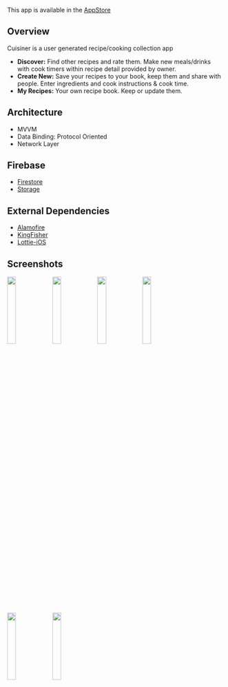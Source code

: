 
This app is available in the [AppStore](https://apps.apple.com/app/id1641238583)

## Overview
Cuisiner is a user generated recipe/cooking collection app

 - **Discover:** Find other recipes and rate them. Make new meals/drinks with cook timers within recipe detail provided by owner.
 - **Create New:** Save your recipes to your book, keep them and share with people. Enter ingredients and cook instructions & cook time.
 - **My Recipes:** Your own recipe book. Keep or update them.

 ## Architecture
 - MVVM
 - Data Binding: Protocol Oriented
 - Network Layer

## Firebase
- [Firestore](https://firebase.google.com/products/firestore/)
- [Storage](https://firebase.google.com/products/storage)

## External Dependencies
 - [Alamofire](https://github.com/Alamofire/Alamofire)
 - [KingFisher](https://github.com/onevcat/Kingfisher)
 - [Lottie-iOS](https://github.com/airbnb/lottie-ios)

## Screenshots
<img src="https://github.com/fthgrsy27/Cuisiner/blob/70d7e689d4ba51760f8527f444b65627e4e96d95/Screenshots/WelcomeScreen.png" width=20% height=20%> <img src="https://github.com/fthgrsy27/Cuisiner/blob/70d7e689d4ba51760f8527f444b65627e4e96d95/Screenshots/SignUpScreen.png" width=20% height=20%>
<img src="https://github.com/fthgrsy27/Cuisiner/blob/c13db718fc3fa78a339818aca1040d833f1e13a2/Screenshots/createNew.png" width=20% height=20%>
<img src="https://github.com/fthgrsy27/Cuisiner/blob/c13db718fc3fa78a339818aca1040d833f1e13a2/Screenshots/discover.png" width=20% height=20%>
<img src="https://github.com/fthgrsy27/Cuisiner/blob/bc2aa1584935207d314355971386540a9cb19e52/Screenshots/Recipe%20Detail.png" width=20% height=20%>
<img src="https://media.giphy.com/media/BzHF5RMOxQLM0dXBXN/giphy.gif" width=20% height=20%>







